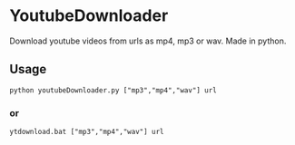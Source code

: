 # YoutubeDownloader
Download youtube videos from urls as mp4, mp3 or wav. Made in python.

## Usage
	python youtubeDownloader.py ["mp3","mp4","wav"] url
### or
	ytdownload.bat ["mp3","mp4","wav"] url
